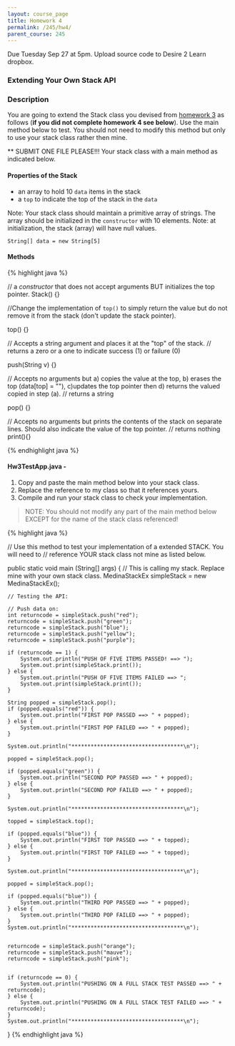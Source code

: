 ```yaml
---
layout: course_page
title: Homework 4
permalink: /245/hw4/
parent_course: 245
---
```


Due Tuesday Sep 27 at 5pm. Upload source code to Desire 2 Learn dropbox.

### Extending Your Own Stack API 


### Description

You are going to extend the Stack class you devised from [homework 3](/245/hw3/) as follows (**if you did not complete homework 4 see below**). Use the main method below to test. You should not need to modify this method but only to use your stack class rather then mine.

** SUBMIT ONE FILE PLEASE!!! Your stack class with a main method as indicated below.

#### Properties of the Stack
- an array to hold 10 ```data``` items in the stack
- a ```top``` to indicate the top of the stack in the ```data```

Note: Your stack class should maintain a primitive array of strings. The array should be initialized in the ```constructor``` with 10 elements. Note: at initialization, the stack (array) will have null values.


```String[] data = new String[5]```


#### Methods

{% highlight java %}

// a *constructor* that does not accept arguments BUT initializes the top pointer.
Stack() {}


//Change the implementation of ```top()``` to simply return the value but do not remove it from the stack (don't update the stack pointer). 

top() {}


// Accepts a string argument and places it at the "top" of the stack.
// returns a zero or a one to indicate success (1) or failure (0)

push(String v) {}



// Accepts no arguments but a) copies the value at the top, b) erases the top (data[top] = ""),  c)updates the top pointer then d) returns the valued copied in step (a).
// returns a string

pop() {}


// Accepts no arguments but prints the contents of the stack on separate lines. Should also indicate the value of the top pointer.
// returns nothing
print(){}

{% endhighlight java %}





#### Hw3TestApp.java - 

1. Copy and paste the main method below into your stack class.
2. Replace the reference to my class so that it references yours.
3. Compile and run your stack class to check your implementation.

> NOTE:  You should not modify any part of the main method below EXCEPT for the name of the stack class referenced!

{% highlight java %}

// Use this method to test your implementation of a extended STACK. You will need to
// reference YOUR stack class not mine as listed below. 

public static void main (String[] args) {
	// This is calling my stack. Replace mine with your own stack class.
	MedinaStackEx simpleStack = new MedinaStackEx();

	// Testing the API:

	// Push data on:
	int returncode = simpleStack.push("red");
	returncode = simpleStack.push("green");
	returncode = simpleStack.push("blue");
	returncode = simpleStack.push("yellow");
	returncode = simpleStack.push("purple");
	
	if (returncode == 1) {
		System.out.println("PUSH OF FIVE ITEMS PASSED! ==> ");
		System.out.print(simpleStack.print());
	} else {
		System.out.println("PUSH OF FIVE ITEMS FAILED ==> ";
		System.out.print(simpleStack.print());
	}

	String popped = simpleStack.pop();
	if (popped.equals("red")) {
		System.out.println("FIRST POP PASSED ==> " + popped);
	} else {
		System.out.println("FIRST POP FAILED ==> " + popped);
	}

	System.out.println("***********************************\n");

	popped = simpleStack.pop();
	
	if (popped.equals("green")) {
		System.out.println("SECOND POP PASSED ==> " + popped);
	} else {
		System.out.println("SECOND POP FAILED ==> " + popped);
	}

	System.out.println("***********************************\n");
	
	topped = simpleStack.top();

	if (popped.equals("blue")) {
		System.out.println("FIRST TOP PASSED ==> " + topped);
	} else {
		System.out.println("FIRST TOP FAILED ==> " + topped);
	}

	System.out.println("***********************************\n");

	popped = simpleStack.pop();

	if (popped.equals("blue")) {
		System.out.println("THIRD POP PASSED ==> " + popped);
	} else {
		System.out.println("THIRD POP FAILED ==> " + popped);
	}
	System.out.println("***********************************\n");


	returncode = simpleStack.push("orange");
	returncode = simpleStack.push("mauve");
	returncode = simpleStack.push("pink");


	if (returncode == 0) {
		System.out.println("PUSHING ON A FULL STACK TEST PASSED ==> " + returncode);
	} else {
		System.out.println("PUSHING ON A FULL STACK TEST FAILED ==> " + returncode);
	}
	System.out.println("***********************************\n");

}
{% endhighlight java %}









